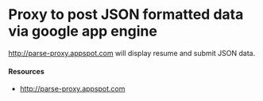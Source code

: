 # Proxy to post JSON formatted data via google app engine

http://parse-proxy.appspot.com will display resume and submit JSON data.

#### Resources
- http://parse-proxy.appspot.com
